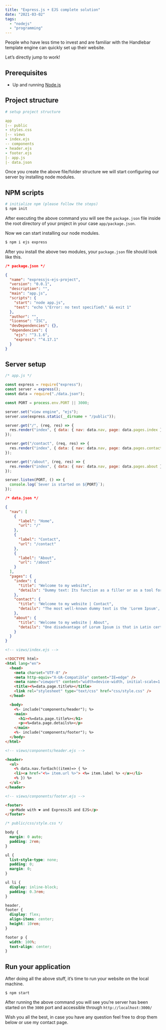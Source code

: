 ```yaml
---
title: "Express.js + EJS complete solution"
date: "2021-03-02"
tags:
  - "nodejs"
  - "programming"
---
```


People who have less time to invest and are familiar with the Handlebar template engine can quickly set up their website.

Let’s directly jump to work!

## Prerequisites

- Up and running [Node.js](https://nodejs.org/en/download/)

## Project structure

```yml
# setup project structure

app
|-- public
- styles.css
|-- views
- index.ejs
-- components
- header.ejs
- footer.ejs
|- app.js
|- data.json
```

Once you create the above file/folder structure we will start configuring our server by installing node modules.

## NPM scripts

```bash
# initialize npm (please follow the steps)
$ npm init
```

After executing the above command you will see the `package.json` file inside the root directory of your project in your case `app/package.json`.

Now we can start installing our node modules.

```bash
$ npm i ejs express
```

After you install the above two modules, your `package.json` file should look like this.

```json
/* package.json */

{
  "name": "expressjs-ejs-project",
  "version": "0.0.1",
  "description": "",
  "main": "app.js",
  "scripts": {
    "start": "node app.js",
    "test": "echo \"Error: no test specified\" && exit 1"
  },
  "author": "",
  "license": "ISC",
  "devDependencies": {},
  "dependencies": {
    "ejs": "^3.1.6",
    "express": "^4.17.1"
  }
}
```

## Server setup

```js
/* app.js */

const express = require("express");
const server = express();
const data = require("./data.json");

const PORT = process.env.PORT || 3000;

server.set("view engine", "ejs");
server.use(express.static(__dirname + "/public"));

server.get("/", (req, res) => {
  res.render("index", { data: { nav: data.nav, page: data.pages.index } });
});

server.get("/contact", (req, res) => {
  res.render("index", { data: { nav: data.nav, page: data.pages.contact } });
});

server.get("/about", (req, res) => {
  res.render("index", { data: { nav: data.nav, page: data.pages.about } });
});

server.listen(PORT, () => {
  console.log(`Sever is started on ${PORT}`);
});
```

```json
/* data.json */

{
  "nav": [
    {
      "label": "Home",
      "url": "/"
    },
    {
      "label": "Contact",
      "url": "/contact"
    },
    {
      "label": "About",
      "url": "/about"
    }
  ],
  "pages": {
    "index": {
      "title": "Welcome to my website",
      "details": "Dummy text: Its function as a filler or as a tool for comparing the visual impression of different typefaces"
    },
    "contact": {
      "title": "Welcome to my website | Contact",
      "details": "The most well-known dummy text is the 'Lorem Ipsum', which is said to have originated in the 16th century."
    },
    "about": {
      "title": "Welcome to my website | About",
      "details": "One disadvantage of Lorum Ipsum is that in Latin certain letters appear more frequently than others - which creates a distinct visual impression."
    }
  }
}
```

```html
<!-- views/index.ejs -->

<!DOCTYPE html>
<html lang="en">
  <head>
    <meta charset="UTF-8" />
    <meta http-equiv="X-UA-Compatible" content="IE=edge" />
    <meta name="viewport" content="width=device-width, initial-scale=1.0" />
    <title><%=data.page.title%></title>
    <link rel="stylesheet" type="text/css" href="css/style.css" />
  </head>

  <body>
    <%- include("components/header"); %>
    <main>
      <h1><%=data.page.title%></h1>
      <p><%=data.page.details%></p>
    </main>
    <%- include("components/footer"); %>
  </body>
</html>
```

```html
<!-- views/conponents/header.ejs -->

<header>
  <ul>
    <% data.nav.forEach((item)=> { %>
    <li><a href="<%= item.url %>"> <%= item.label %> </a></li>
    <% }) %>
  </ul>
</header>
```

```html
<!-- views/conponents/footer.ejs -->

<footer>
  <p>Made with ❤️ and ExpressJS and EJS</p>
</footer>
```

```css
/* public/css/style.css */

body {
  margin: 0 auto;
  padding: 2rem;
}

ul {
  list-style-type: none;
  padding: 0;
  margin: 0;
}

ul li {
  display: inline-block;
  padding: 0.3rem;
}

header,
footer {
  display: flex;
  align-items: center;
  height: 10rem;
}

footer p {
  width: 100%;
  text-align: center;
}
```

## Run your application

After doing all the above stuff, it’s time to run your website on the local machine.

`$ npm start`

After running the above command you will see you’re server has been started on the `3000` port and accessible through `http://localhost:3000/`

Wish you all the best, in case you have any question feel free to drop them below or use my contact page.
